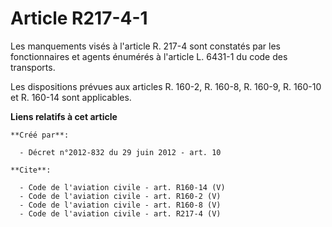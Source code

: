 # Article R217-4-1

Les manquements visés à l'article R. 217-4 sont constatés par les fonctionnaires et agents énumérés à l'article L. 6431-1 du
code des transports. 

Les dispositions prévues aux articles R. 160-2, R. 160-8, R. 160-9, R. 160-10 et R. 160-14 sont applicables.

**Liens relatifs à cet article**

	**Créé par**:

	  - Décret n°2012-832 du 29 juin 2012 - art. 10

	**Cite**:

	  - Code de l'aviation civile - art. R160-14 (V)
	  - Code de l'aviation civile - art. R160-2 (V)
	  - Code de l'aviation civile - art. R160-8 (V)
	  - Code de l'aviation civile - art. R217-4 (V)
